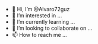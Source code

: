 - 👋 Hi, I’m @Alvaro72guz
- 👀 I’m interested in ...
- 🌱 I’m currently learning ...
- 💞️ I’m looking to collaborate on ...
- 📫 How to reach me ...

<!---
Alvaro72guz/Alvaro72guz is a ✨ special ✨ repository because its `README.md` (this file) appears on your GitHub profile.
You can click the Preview link to take a look at your changes.
--->
